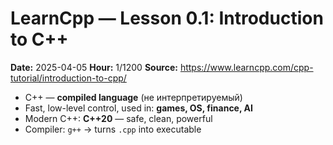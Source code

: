# LearnCpp — Lesson 0.1: Introduction to C++

**Date:** 2025-04-05
**Hour:** 1/1200
**Source:** https://www.learncpp.com/cpp-tutorial/introduction-to-cpp/

- C++ — **compiled language** (не интерпретируемый)
- Fast, low-level control, used in: **games, OS, finance, AI**
- Modern C++: **C++20** — safe, clean, powerful
- Compiler: `g++` → turns `.cpp` into executable
